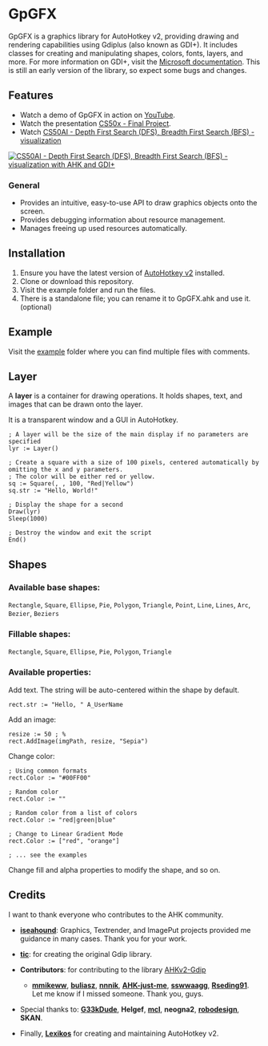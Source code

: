 # GpGFX

GpGFX is a graphics library for AutoHotkey v2, providing drawing and rendering capabilities using Gdiplus (also known as GDI+). It includes classes for creating and manipulating shapes, colors, fonts, layers, and more. For more information on GDI+, visit the [Microsoft documentation](https://docs.microsoft.com/en-us/windows/win32/gdiplus/-gdiplus-start). This is still an early version of the library, so expect some bugs and changes.

## Features

- Watch a demo of GpGFX in action on [YouTube](https://www.youtube.com/watch?v=mAJyPSuNsOk).
- Watch the presentation [CS50x - Final Project](https://www.youtube.com/watch?v=WuQWpn-uma4).
- Watch [CS50AI - Depth First Search (DFS), Breadth First Search (BFS) - visualization](https://www.youtube.com/watch?v=uZNI1G8OB9M)  
  
[![CS50AI - Depth First Search (DFS), Breadth First Search (BFS) - visualization with AHK and GDI+](https://github.com/user-attachments/assets/8a7e6e00-8329-40dd-a9d8-1d205f45698a)](https://www.youtube.com/watch?v=TB695i2S4FQ)


### General
- Provides an intuitive, easy-to-use API to draw graphics objects onto the screen.
- Provides debugging information about resource management.
- Manages freeing up used resources automatically.

## Installation
1. Ensure you have the latest version of [AutoHotkey v2](https://www.autohotkey.com/download/ahk-v2.zip) installed.
2. Clone or download this repository.
3. Visit the example folder and run the files.  
4. There is a standalone file; you can rename it to GpGFX.ahk and use it. (optional)

## Example

Visit the [example](https://github.com/bceenaeiklmr/GpGFX/tree/main/example) folder where you can find multiple files with comments.

## Layer

A **layer** is a container for drawing operations. It holds shapes, text, and images that can be drawn onto the layer.

It is a transparent window and a GUI in AutoHotkey.

```ahk
; A layer will be the size of the main display if no parameters are specified
lyr := Layer()

; Create a square with a size of 100 pixels, centered automatically by omitting the x and y parameters.
; The color will be either red or yellow.
sq := Square(, , 100, "Red|Yellow")
sq.str := "Hello, World!"

; Display the shape for a second
Draw(lyr)
Sleep(1000)

; Destroy the window and exit the script
End()
```

## Shapes

### Available base shapes:

`Rectangle`, `Square`, `Ellipse`, `Pie`, `Polygon`, `Triangle`, `Point`, `Line`, `Lines`, `Arc`, `Bezier`, `Beziers`

### Fillable shapes:

`Rectangle`, `Square`, `Ellipse`, `Pie`, `Polygon`, `Triangle`

### Available properties:

Add text. The string will be auto-centered within the shape by default.
```ahk
rect.str := "Hello, " A_UserName
```

Add an image: 
```ahk
resize := 50 ; %
rect.AddImage(imgPath, resize, "Sepia")
```

Change color:
```ahk
; Using common formats
rect.Color := "#00FF00"

; Random color
rect.Color := ""

; Random color from a list of colors
rect.Color := "red|green|blue"

; Change to Linear Gradient Mode
rect.Color := ["red", "orange"]

; ... see the examples
```

Change fill and alpha properties to modify the shape, and so on.

## Credits

I want to thank everyone who contributes to the AHK community.

- **[iseahound](https://github.com/iseahound)**: Graphics, Textrender, and ImagePut projects provided me guidance in many cases. Thank you for your work.
- **[tic](https://github.com/tariqporter/)**: for creating the original Gdip library.
- **Contributors**: for contributing to the library [AHKv2-Gdip](https://github.com/mmikeww/AHKv2-Gdip)
  - **[mmikeww](https://github.com/mmikeww)**, **[buliasz](https://github.com/buliasz)**, **[nnnik](https://github.com/nnnik)**, **[AHK-just-me](https://github.com/AHK-just-me)**, **[sswwaagg](https://github.com/sswwaagg)**, **[Rseding91](https://github.com/Rseding91)**. Let me know if I missed someone. Thank you, guys.

- Special thanks to: **[G33kDude](https://github.com/G33kDude/Chrome.ahk)**, **Helgef**, **[mcl](https://github.com/mcl-on-github)**, **neogna2**, **[robodesign](https://github.com/marius-sucan/)**, **SKAN**.

- Finally, **[Lexikos](https://github.com/Lexikos)** for creating and maintaining AutoHotkey v2.
